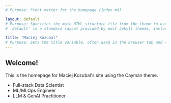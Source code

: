 ```yaml
---
# Purpose: Front matter for the homepage (index.md)

layout: default
# Purpose: Specifies the main HTML structure file from the theme to use.
# 'default' is a standard layout provided by most Jekyll themes, including Cayman.

title: "Maciej Kozubal"
# Purpose: Sets the title variable, often used in the browser tab and within the page content by the theme.
---
```


## Welcome!

This is the homepage for Maciej Kozubal's site using the Cayman theme.

* Full-stack Data Scientist
* ML/MLOps Engineer
* LLM & GenAI Practitioner